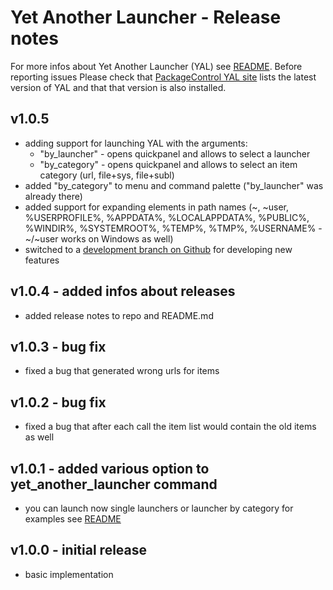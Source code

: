 # Yet Another Launcher - Release notes

For more infos about Yet Another Launcher (YAL) see [README](README.md). Before reporting issues Please check that [PackageControl YAL site](https://packagecontrol.io/packages/Yet%20Another%20Launcher) lists the latest version of YAL and that that version is also installed.

## v1.0.5
- adding support for launching YAL with the arguments:
    - "by_launcher" - opens quickpanel and allows to select a launcher
    - "by_category" - opens quickpanel and allows to select an item category (url, file+sys, file+subl)
- added "by_category" to menu and command palette ("by_launcher" was already there)
- added support for expanding elements in path names (~, ~user, %USERPROFILE%, %APPDATA%, %LOCALAPPDATA%, %PUBLIC%, %WINDIR%, %SYSTEMROOT%, %TEMP%, %TMP%, %USERNAME% - ~/~user works on Windows as well)
- switched to a [development branch on Github](https://github.com/dahanbn/Yet-Another-Launcher/tree/development) for developing new features

## v1.0.4 - added infos about releases
- added release notes to repo and README.md

## v1.0.3 - bug fix
- fixed a bug that generated wrong urls for items

## v1.0.2 - bug fix
- fixed a bug that after each call the item list would contain the old items as well

## v1.0.1 - added various option to yet\_another\_launcher command
- you can launch now single launchers or launcher by category for examples see [README](README.md)

## v1.0.0 - initial release
- basic implementation

